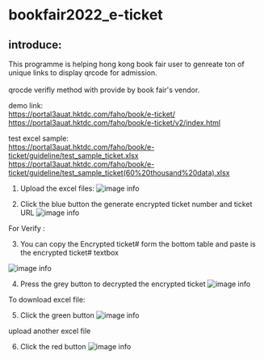 # bookfair2022_e-ticket

## introduce:

This programme is helping hong kong book fair user to genreate ton of unique links to display qrcode for admission.<br><br>
qrocde verifly method with provide by book fair's vendor.






demo link: <br />
https://portal3auat.hktdc.com/faho/book/e-ticket/  <br />
https://portal3auat.hktdc.com/faho/book/e-ticket/v2/index.html


test excel sample:  <br />
https://portal3auat.hktdc.com/faho/book/e-ticket/guideline/test_sample_ticket.xlsx  <br />
https://portal3auat.hktdc.com/faho/book/e-ticket/guideline/test_sample_ticket(60%20thousand%20data).xlsx




1. Upload the excel files:
![image info](https://portal3auat.hktdc.com/faho/book/e-ticket/guideline/step01.png)
 



2. Click the blue button the generate encrypted ticket number and ticket URL
![image info](https://portal3auat.hktdc.com/faho/book/e-ticket/guideline/step02.png)
 




For Verify :

3. You can copy the Encrypted ticket# form the bottom table and paste is the encrypted ticket# textbox

 ![image info](https://portal3auat.hktdc.com/faho/book/e-ticket/guideline/step03.png)


4. Press the grey button to decrypted the encrypted ticket
![image info](https://portal3auat.hktdc.com/faho/book/e-ticket/guideline/step04.png)

 


To download excel file:

5. Click the green button
 ![image info](https://portal3auat.hktdc.com/faho/book/e-ticket/guideline/step05.png)




upload another excel file

6. Click the red button
![image info](https://portal3auat.hktdc.com/faho/book/e-ticket/guideline/step06.png)
